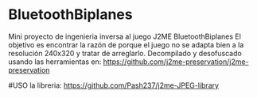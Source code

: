 # BluetoothBiplanes
Mini proyecto de ingenieria inversa al juego J2ME BluetoothBiplanes
El objetivo es encontrar la razón de porque el juego no se adapta bien a la resolución 240x320 y tratar de arreglarlo.
Decompilado y desofuscado usando las herramientas en:
https://github.com/j2me-preservation/j2me-preservation

#USO la libreria:
https://github.com/Pash237/j2me-JPEG-library
